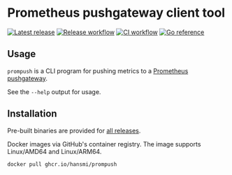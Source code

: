 # Prometheus pushgateway client tool

[![Latest release](https://img.shields.io/github/v/release/hansmi/prompush)][releases]
[![Release workflow](https://github.com/hansmi/prompush/actions/workflows/release.yaml/badge.svg)](https://github.com/hansmi/prompush/actions/workflows/release.yaml)
[![CI workflow](https://github.com/hansmi/prompush/actions/workflows/ci.yaml/badge.svg)](https://github.com/hansmi/prompush/actions/workflows/ci.yaml)
[![Go reference](https://pkg.go.dev/badge/github.com/hansmi/prompush.svg)](https://pkg.go.dev/github.com/hansmi/prompush)

<!-- This repository hosts a Prometheus metrics exporter for -->
<!-- [Paperless-ngx][paperless], a document management system transforming physical -->
<!-- documents into a searchable online archive. The exporter relies on [Paperless' -->
<!-- REST API][paperless-api]. -->

<!-- An implementation using the API was chosen to provide the same perspective as -->
<!-- web browsers. -->


## Usage

`prompush` is a CLI program for pushing metrics to a [Prometheus
pushgateway](pushgateway).

See the `--help` output for usage.


## Installation

Pre-built binaries are provided for [all releases][releases].

Docker images via GitHub's container registry. The image supports Linux/AMD64
and Linux/ARM64.

```shell
docker pull ghcr.io/hansmi/prompush
```


[releases]: https://github.com/hansmi/prompush/releases/latest

<!-- vim: set sw=2 sts=2 et : -->
